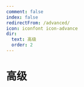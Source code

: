 ```yaml
---
comment: false
index: false
redirectFrom: /advanced/
icon: iconfont icon-advance
dir:
  text: 高级
  order: 2
---
```


# 高级

<AutoCatalog />
